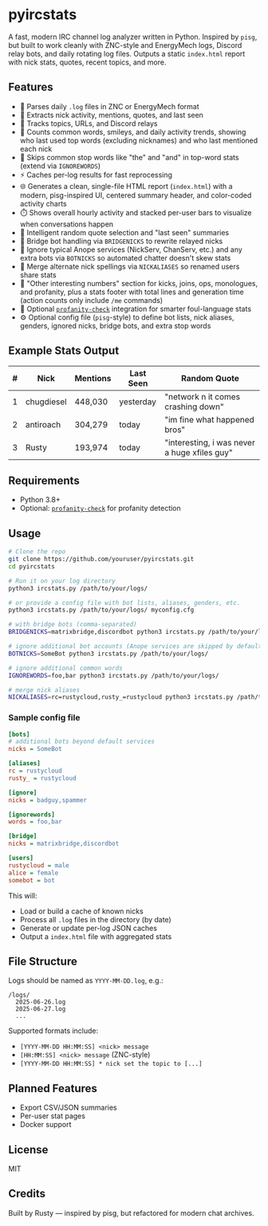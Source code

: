 # pyircstats

A fast, modern IRC channel log analyzer written in Python. Inspired by `pisg`, but built to work cleanly with ZNC-style and EnergyMech logs, Discord relay bots, and daily rotating log files. Outputs a static `index.html` report with nick stats, quotes, recent topics, and more.

## Features

- 📅 Parses daily `.log` files in ZNC or EnergyMech format  
- 🔎 Extracts nick activity, mentions, quotes, and last seen  
- 💬 Tracks topics, URLs, and Discord relays
- 📝 Counts common words, smileys, and daily activity trends, showing who last used top words (excluding nicknames) and who last mentioned each nick
- 🚫 Skips common stop words like "the" and "and" in top-word stats (extend via `IGNOREWORDS`)
- ⚡ Caches per-log results for fast reprocessing
- 🌐 Generates a clean, single-file HTML report (`index.html`) with a modern, pisg-inspired UI, centered summary header, and color-coded activity charts
- ⏱️ Shows overall hourly activity and stacked per-user bars to visualize when conversations happen
- 🧠 Intelligent random quote selection and "last seen" summaries
- 🔌 Bridge bot handling via `BRIDGENICKS` to rewrite relayed nicks
- 🤖 Ignore typical Anope services (NickServ, ChanServ, etc.) and any extra bots via `BOTNICKS` so automated chatter doesn't skew stats
- 🔁 Merge alternate nick spellings via `NICKALIASES` so renamed users share stats
- 🔢 "Other interesting numbers" section for kicks, joins, ops, monologues, and profanity, plus a stats footer with total lines and generation time (action counts only include `/me` commands)
- 🤬 Optional [`profanity-check`](https://pypi.org/project/profanity-check/) integration for smarter foul-language stats
- ⚙️ Optional config file (`pisg`-style) to define bot lists, nick aliases, genders, ignored nicks, bridge bots, and extra stop words

## Example Stats Output

| # | Nick         | Mentions | Last Seen | Random Quote                                |
|---|--------------|----------|------------|---------------------------------------------|
| 1 | chugdiesel   | 448,030  | yesterday  | "network n it comes crashing down"          |
| 2 | antiroach    | 304,279  | today      | "im fine what happened bros"                |
| 3 | Rusty        | 193,974  | today      | "interesting, i was never a huge xfiles guy"|

## Requirements

- Python 3.8+
- Optional: [`profanity-check`](https://pypi.org/project/profanity-check/) for profanity detection

## Usage

```bash
# Clone the repo
git clone https://github.com/youruser/pyircstats.git
cd pyircstats

# Run it on your log directory
python3 ircstats.py /path/to/your/logs/

# or provide a config file with bot lists, aliases, genders, etc.
python3 ircstats.py /path/to/your/logs/ myconfig.cfg

# with bridge bots (comma-separated)
BRIDGENICKS=matrixbridge,discordbot python3 ircstats.py /path/to/your/logs/

# ignore additional bot accounts (Anope services are skipped by default)
BOTNICKS=SomeBot python3 ircstats.py /path/to/your/logs/

# ignore additional common words
IGNOREWORDS=foo,bar python3 ircstats.py /path/to/your/logs/

# merge nick aliases
NICKALIASES=rc=rustycloud,rusty_=rustycloud python3 ircstats.py /path/to/your/logs/
```

### Sample config file

```ini
[bots]
# additional bots beyond default services
nicks = SomeBot

[aliases]
rc = rustycloud
rusty_ = rustycloud

[ignore]
nicks = badguy,spammer

[ignorewords]
words = foo,bar

[bridge]
nicks = matrixbridge,discordbot

[users]
rustycloud = male
alice = female
somebot = bot
```

This will:

- Load or build a cache of known nicks
- Process all `.log` files in the directory (by date)
- Generate or update per-log JSON caches
- Output a `index.html` file with aggregated stats

## File Structure

Logs should be named as `YYYY-MM-DD.log`, e.g.:

```
/logs/
  2025-06-26.log
  2025-06-27.log
  ...
```

Supported formats include:

- `[YYYY-MM-DD HH:MM:SS] <nick> message`
- `[HH:MM:SS] <nick> message` (ZNC-style)
- `[YYYY-MM-DD HH:MM:SS] * nick set the topic to [...]`

## Planned Features

- Export CSV/JSON summaries
- Per-user stat pages
- Docker support

## License

MIT

## Credits

Built by Rusty — inspired by pisg, but refactored for modern chat archives.
